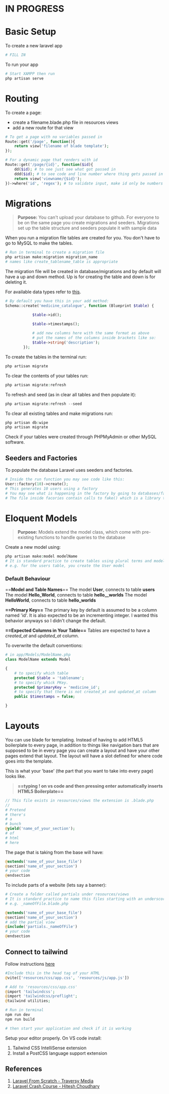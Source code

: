 # IN PROGRESS
# Basic Setup

To create a new laravel app

```php
# FILL IN
```

To run your app

```php
# Start XAMPP then run
php artisan serve
```

# Routing

To create a page:

- create a filename.blade.php file in resources views
- add a new route for that view

```php
# To get a page with no variables passed in
Route::get('/page', function(){
	return view('filename of blade template');
});

# For a dynamic page that renders with id
Route::get('/page/{id}', function($id){
	dd($id); # to see just see what got passed in
	ddd($id); # to see code and line number where thing gets passed in
	return view('viewname/{$id}');
})->where('id', 'regex'); # to validate input, make id only be numbers
```

# Migrations

> **Purpose:** You can't upload your database to github. For everyone to be on the same page you create migrations and seeders. Migrations set up the table structure and seeders populate it with sample data

When you run a migration file tables are created for you. You don't have to go to MySQL to make the tables.

```php
# Run in terminal to create a migration file
php artisan make:migration migration_name
# names like create_tablename_table is appropriate
```

The migration file will be created in database/migrations and by default will have a up and down method. Up is for creating the table and down is for deleting it.

For available data types refer to [this](https://laravel.com/docs/12.x/migrations#available-column-types).

```php
# By default you have this in your add method:
Schema::create('medicine_catalogue', function (Blueprint $table) {

            $table->id();

            $table->timestamps();
           
            # add new columns here with the same format as above
            # put the names of the columns inside brackets like so:
            $table->string('description');
        });
```

To create the tables in the terminal run:

```php
php artisan migrate
```

To clear the contents of your tables run:

```php
php artisan migrate:refresh
```

To refresh and seed (as in clear all tables and then populate it):

```php
php artisan migrate:refresh --seed
```

To clear all existing tables and make migrations run:

```php
php artisan db:wipe
php artisan migrate
```

Check if your tables were created through PHPMyAdmin or other MySQL software.

## Seeders and Factories

To populate the database Laravel uses seeders and factories.

```php
# Inside the run function you may see code like this:
User::factory(10)->create();
# This generates 10 users using a factory
# You may see what is happening in the factory by going to databases/factories
# The file inside facories contain calls to fake() which is a library that generates fake data to populate the database
```

# Eloquent Models

> **Purpose:** Models extend the model class, which come with pre-existing functions to handle queries to the database

Create a new model using:

```php
php artisan make:model modelName
# It is standard practice to create tables using plural terms and models using singular terms
# e.g. for the users table, you create the User model
```

### Default Behaviour

==**Model and Table Names**==
The model **User**, connects to table **users**
The model **Hello_World**, connects to table **hello\_\_worlds**
The model **HelloWorld**, connects to table **hello_worlds**

**==Primary Key==**
The primary key by default is assumed to be a column named 'id'.
It is also expected to be an incrementing integer. I wanted this behavior anyways so I didn't change the default.

**==Expected Columns in Your Table==**
Tables are expected to have a _created_at_ and _updated_at_ column.

To overwrite the default conventions:

```php
# in app/Models/ModelName.php
class ModelName extends Model

{
	# to specify which table
    protected $table = 'tablename';
	# to specify whick PKey.
    protected $primaryKey = 'medicine_id';
    # to specify that there is not created_at and updated_at column
    public $timestamps = false;

}
```

# Layouts

You can use blade for templating. Instead of having to add HTML5 boilerplate to every page, in addition to things like navigation bars that are supposed to be in every page you can create a layout and have your other pages extend that layout. The layout will have a slot defined for where code goes into the template.

This is what your 'base' (the part that you want to take into every page) looks like.

> **==typing ! on vs code and then pressing enter automatically inserts HTML5 Boilerplate==**

```php
// This file exists in resources/views the extension is .blade.php
//
# Pretend
# there's
# a
# bunch
@yield('name_of_your_section');
# of
# html
# here
```

The page that is taking from the base will have:

```php
@extends('name_of_your_base_file')
@section('name_of_your_section')
# your code
@endsection
```

To include parts of a website (lets say a banner):

```php
# Create a folder called partials under resources/views
# It is standard practice to name this files starting with an underscore
# e.g. _nameOfFile.blade.php

@extends('name_of_your_base_file')
@section('name_of_your_section')
# add the partial view
@include('partials._nameOfFile')
# your code
@endsection
```

## Connect to tailwind

Follow instructions [here](https://tailwindcss.com/docs/installation/framework-guides/laravel/vite)

```php
#Include this in the head tag of your HTML
@vite(['resources/css/app.css', 'resources/js/app.js'])

# Add to 'resources/css/app.css'
@import 'tailwindcss';
@import 'tailwindcss/preflight';
@tailwind utilities;

# Run in terminal
npm run dev
npm run build

# then start your application and check if it is working
```

Setup your editor properly. On VS code install:

1. Tailwind CSS IntelliSense extension
2. Install a PostCSS language support extension

## References

1. [Laravel From Scratch - Traversy Media](https://www.youtube.com/watch?v=MYyJ4PuL4pY)
2. [Laravel Crash Course - Hitesh Choudhary](https://www.youtube.com/watch?v=Ea1gVO53lDY)
